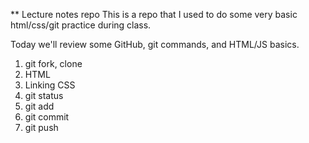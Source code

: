 ** Lecture notes repo
This is a repo that I used to do some very basic html/css/git practice during class.


Today we'll review some GitHub, git commands, and HTML/JS basics.

1. git fork, clone
2. HTML
3. Linking CSS
4. git status
5. git add
6. git commit
7. git push
